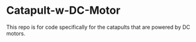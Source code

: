 # Catapult-w-DC-Motor
This repo is for code specifically for the catapults that are powered by DC motors.
